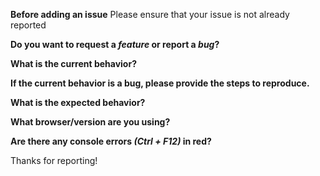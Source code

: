**Before adding an issue**
Please ensure that your issue is not already reported

**Do you want to request a *feature* or report a *bug*?**

**What is the current behavior?**

**If the current behavior is a bug, please provide the steps to reproduce.**

**What is the expected behavior?**

**What browser/version are you using?**

**Are there any console errors *(Ctrl + F12)* in red?**

Thanks for reporting!

